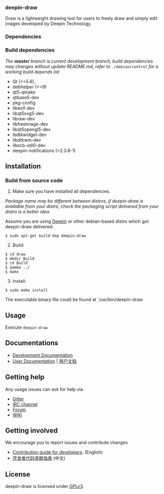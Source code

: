### deepin-draw

Draw is a lightweight drawing tool for users to freely draw and simply edit images developed by Deepin Technology.

### Dependencies

### Build dependencies

_The **master** branch is current development branch, build dependencies may changes without update README.md, refer to `./debian/control` for a working build depends list_

* Qt (>=5.6),
* debhelper (>=9)
* qt5-qmake
* qtbase5-dev
* pkg-config
* libexif-dev
* libqt5svg5-dev
* libraw-dev
* libfreeimage-dev
* libqt5opengl5-dev
* ibdtkwidget-dev
* libdtkwm-dev
* libxcb-util0-dev
* deepin-notifications (>2.3.8-1)

## Installation

### Build from source code

1. Make sure you have installed all dependencies.

_Package name may be different between distros, if deepin-draw is available from your distro, check the packaging script delivered from your distro is a better idea._

Assume you are using [Deepin](https://distrowatch.com/table.php?distribution=deepin) or other debian-based distro which got deepin-draw delivered:

``` shell
$ sudo apt-get build-dep deepin-draw
```

2. Build:

```
$ cd draw
$ mkdir Build
$ cd Build
$ qamke ../
$ make
```

3. Install:

```
$ sudo make install
```

The executable binary file could be found at `/usr/bin/deepin-draw

## Usage

Execute `deepin-draw`

## Documentations

 - [Development Documentation](https://linuxdeepin.github.io/)
 - [User Documentation](https://wikidev.uniontech.com/index.php?title=%E7%94%BB%E6%9D%BF) | [用户文档](https://wikidev.uniontech.com/index.php?title=%E7%94%BB%E6%9D%BF)

## Getting help

Any usage issues can ask for help via

* [Gitter](https://gitter.im/orgs/linuxdeepin/rooms)
* [IRC channel](https://webchat.freenode.net/?channels=deepin)
* [Forum](https://bbs.deepin.org)
* [WiKi](https://wiki.deepin.org/)

## Getting involved

We encourage you to report issues and contribute changes

* [Contribution guide for developers](https://github.com/linuxdeepin/developer-center/wiki/Contribution-Guidelines-for-Developers-en). (English)
* [开发者代码贡献指南](https://github.com/linuxdeepin/developer-center/wiki/Contribution-Guidelines-for-Developers) (中文)

## License

deepin-draw is licensed under [GPLv3](LICENSE).
